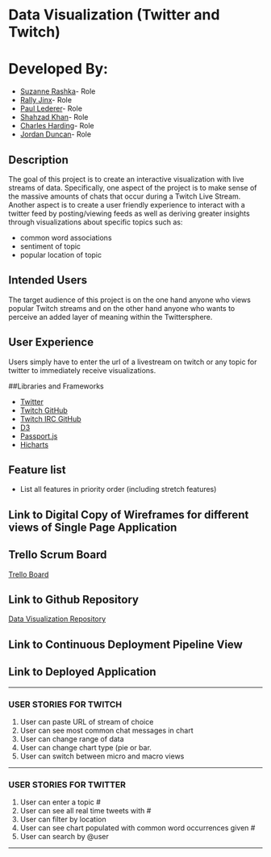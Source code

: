# Data Visualization (Twitter and Twitch)
# Developed By:
* <a href="http://www.github.com/SuzanneRashka" target="blank">Suzanne Rashka</a>- Role
* <a href="http://www.github.com/rallyjinx" target="blank">Rally Jinx</a>- Role
* <a href="http://www.github.com/Metatronius" target="blank">Paul Lederer</a>- Role
* <a href="http://www.github.com/shahzadkhan3iii7" target="blank">Shahzad Khan</a>- Role
* <a href="http://www.github.com/Stigeweard" target="blank">Charles Harding</a>- Role
* <a href="http://www.github.com/jdunc" target="blank">Jordan Duncan</a>- Role

## Description
The goal of this project is to create an interactive visualization with live streams of data.  Specifically, one aspect of the project is to make sense of the massive amounts of chats that occur during a Twitch Live Stream.  Another aspect is to create a user friendly experience to interact with a twitter feed by posting/viewing feeds as well as deriving greater insights through visualizations about specific topics such as:
* common word associations
* sentiment of topic
* popular location of topic

## Intended Users
The target audience of this project is on the one hand anyone who views popular Twitch streams and on the other hand anyone who wants to perceive an added layer of meaning within the Twittersphere.

## User Experience
Users simply have to enter the url of a livestream on twitch or any topic for twitter to immediately receive visualizations.

##Libraries and Frameworks
* <a href="https://dev.twitter.com/oauth/application-only" target="blank">Twitter</a>
* <a href="https://github.com/justintv/Twitch-API" target="blank">Twitch GitHub</a>
* <a href="https://github.com/justintv/Twitch-API/blob/master/IRC.md" target="blank">Twitch IRC GitHub</a>
* <a href="https://github.com/d3/d3/wiki" target="blank">D3</a>
* <a href="http://passportjs.org/docs" target="blank">Passport.js</a>
* <a href="http://api.highcharts.com/highcharts" target="blank">Hicharts</a>

## Feature list
* List all features in priority order (including stretch features)

## Link to Digital Copy of Wireframes for different views of Single Page Application


## Trello Scrum Board
<a href="https://trello.com/b/eGPJPNvg/live-data-visualization" target="blank">Trello Board</a>

## Link to Github Repository
<a href="https://github.com/jdunc/twitter-viz" target="blank">Data Visualization Repository</a>


## Link to Continuous Deployment Pipeline View


## Link to Deployed Application

---

### USER STORIES FOR TWITCH
1. User can paste URL of stream of choice
2. User can see most common chat messages in chart
3. User can change range of data
4. User can change chart type (pie or bar.
5. User can switch between micro and macro views

---

### USER STORIES FOR TWITTER
1. User can enter a topic #
2. User can see all real time tweets with #
3. User can filter by location
4. User can see chart populated with common word occurrences given #
5. User can search by @user


---
